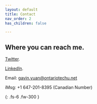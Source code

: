 ```yaml
---
layout: default
title: Contact
nav_order: 2
has_children: false

---
```


## [](#header-2)Where you can reach me.

[Twitter]({{https://twitter.com/GavinYuan_}}).

[LinkedIn]({{https://www.linkedin.com/in/gavin-yuan/}}).

Email: gavin.yuan@ontariotechu.net

iMsg: +1 647-201-8395 (Canadian Number)

{: .fs-6 .fw-300 }
